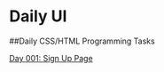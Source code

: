 # Daily UI
##Daily CSS/HTML Programming Tasks

<a href="adamgonzls.github.io/daily-ui-001-sign-up-page" target="_blank">Day 001: Sign Up Page</a>